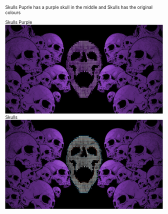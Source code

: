 Skulls Puprle has a purple skull in the middle and Skulls has the original colours

Skulls Purple
![alt text](https://github.com/smokey5787/skull-splash/blob/main/Skull-Purple/contents/previews/splash.png "skullspurple")
Skulls
![alt text](https://github.com/smokey5787/skull-splash/blob/main/Skulls/contents/previews/splash.png "skulls")
